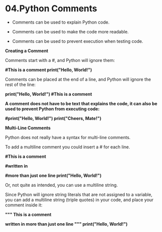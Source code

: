 # 04.Python Comments

- Comments can be used to explain Python code.

- Comments can be used to make the code more readable.

- Comments can be used to prevent execution when testing code.

**Creating a Comment**

Comments start with a #, and Python will ignore them:

**#This is a comment print(\"Hello, World!\")**

Comments can be placed at the end of a line, and Python will ignore the
rest of the line:

**print(\"Hello, World!\") #This is a comment**

**A comment does not have to be text that explains the code, it can also
be used to prevent Python from executing code:**

**#print(\"Hello, World!\") print(\"Cheers, Mate!\")**

**Multi-Line Comments**

Python does not really have a syntax for multi-line comments.

To add a multiline comment you could insert a \# for each line.

**#This is a comment**

**#written in**

**#more than just one line print(\"Hello, World!\")**

Or, not quite as intended, you can use a multiline string.

Since Python will ignore string literals that are not assigned to a
variable, you can add a multiline string (triple quotes) in your code,
and place your comment inside it:

**\"\"\" This is a comment**

**written in more than just one line \"\"\" print(\"Hello, World!\")**
